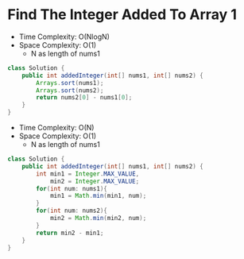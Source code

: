 # Find The Integer Added To Array 1

- Time Complexity: O(NlogN)
- Space Complexity: O(1)
  - N as length of nums1
```java
class Solution {
    public int addedInteger(int[] nums1, int[] nums2) {
        Arrays.sort(nums1);
        Arrays.sort(nums2);
        return nums2[0] - nums1[0];
    }
}
```

- Time Complexity: O(N)
- Space Complexity: O(1)
  - N as length of nums1

```java
class Solution {
    public int addedInteger(int[] nums1, int[] nums2) {
        int min1 = Integer.MAX_VALUE,
            min2 = Integer.MAX_VALUE;
        for(int num: nums1){
            min1 = Math.min(min1, num);
        }
        for(int num: nums2){
            min2 = Math.min(min2, num);
        }
        return min2 - min1;
    }
}
```